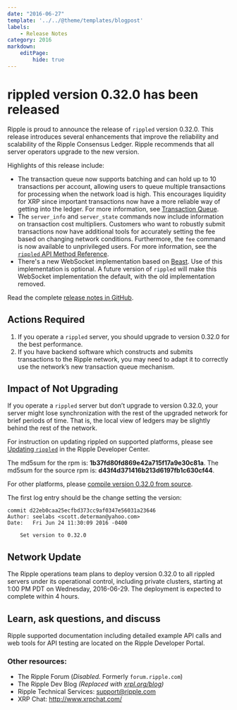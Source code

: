 ```yaml
---
date: "2016-06-27"
template: '../../@theme/templates/blogpost'
labels:
    - Release Notes
category: 2016
markdown:
    editPage:
        hide: true
---
```

# rippled version 0.32.0 has been released #

Ripple is proud to announce the release of `rippled` version 0.32.0. This release introduces several enhancements that improve the reliability and scalability of the Ripple Consensus Ledger. Ripple recommends that all server operators upgrade to the new version.

Highlights of this release include:

* The transaction queue now supports batching and can hold up to 10 transactions per account, allowing users to queue multiple transactions for processing when the network load is high. This encourages liquidity for XRP since important transactions now have a more reliable way of getting into the ledger. For more information, see [Transaction Queue](/docs/concepts/transactions/transaction-queue).
* The `server_info` and `server_state` commands now include information on transaction cost multipliers. Customers who want to robustly submit transactions now have additional tools for accurately setting the fee based on changing network conditions. Furthermore, the `fee` command is now available to unprivileged users. For more information, see the [`rippled` API Method Reference](/docs/references/http-websocket-apis).
* There's a new WebSocket implementation based on [Beast](https://github.com/vinniefalco/Beast). Use of this implementation is optional. A future version of `rippled` will make this WebSocket implementation the default, with the old implementation removed.

Read the complete [release notes in GitHub](https://github.com/ripple/rippled/releases/tag/0.32.0).

## Actions Required ##

1. If you operate a `rippled` server, you should upgrade to version 0.32.0 for the best performance.
2. If you have backend software which constructs and submits transactions to the Ripple network, you may need to adapt it to correctly use the network’s new transaction queue mechanism.

## Impact of Not Upgrading

If you operate a `rippled` server but don’t upgrade to version 0.32.0, your server might lose synchronization with the rest of the upgraded network for brief periods of time. That is, the local view of ledgers may be slightly behind the rest of the network.

For instruction on updating rippled on supported platforms, please see [Updating `rippled`](/docs/infrastructure/installation/update-rippled-automatically-on-linux) in the Ripple Developer Center.

The md5sum for the rpm is: **1b37fd80fd869e42a715f17a9e30c81a**.
The md5sum for the source rpm is: **d43f4d371416b213d6197fb1c630cf44**.

For other platforms, please [compile version 0.32.0 from source](https://github.com/XRPLF/rippled/tree/0.32.0/Builds).

The first log entry should be the change setting the version:

```text
commit d22eb0caa25ecfbd373cc9af0347e56031a23646
Author: seelabs <scott.determan@yahoo.com>
Date:   Fri Jun 24 11:30:09 2016 -0400

    Set version to 0.32.0
```

## Network Update ##
The Ripple operations team plans to deploy version 0.32.0  to all rippled servers under its operational control, including private clusters, starting at 1:00 PM PDT on Wednesday, 2016-06-29. The deployment is expected to complete within 4 hours.

## Learn, ask questions, and discuss ##
Ripple supported documentation including detailed example API calls and web tools for API testing are located on the Ripple Developer Portal.

### Other resources: ###

* The Ripple Forum (_Disabled._ Formerly `forum.ripple.com`)
* The Ripple Dev Blog _(Replaced with [xrpl.org/blog](https://xrpl.org/blog/))_
* Ripple Technical Services: [support@ripple.com](mailto:support@ripple.com)
* XRP Chat: <http://www.xrpchat.com/>
